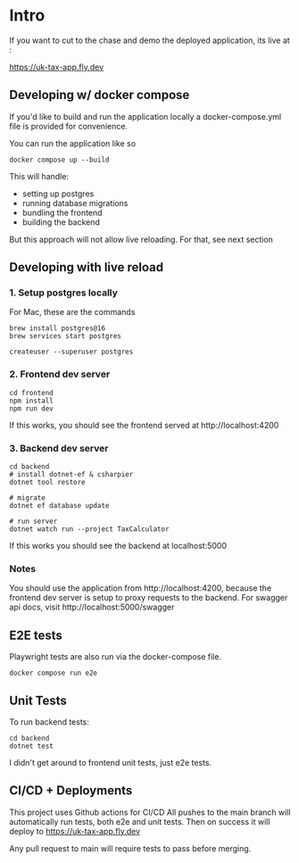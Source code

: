 # Intro

If you want to cut to the chase and demo the deployed application, its live at :


https://uk-tax-app.fly.dev

## Developing w/ docker compose


If you'd like to build and run the application locally a docker-compose.yml file is provided for convenience.

You can run the application like so
```
docker compose up --build
```

This will handle:
- setting up postgres
- running database migrations
- bundling the frontend
- building the backend

But this approach will not allow live reloading.
For that, see next section

## Developing with live reload

### 1. Setup postgres locally 

For Mac, these are the commands 
```
brew install postgres@16
brew services start postgres

createuser --superuser postgres
```

### 2. Frontend dev server
```
cd frontend
npm install
npm run dev
```

If this works, you should see the frontend served at http://localhost:4200

### 3. Backend dev server
```
cd backend
# install dotnet-ef & csharpier
dotnet tool restore 

# migrate
dotnet ef database update 

# run server
dotnet watch run --project TaxCalculator
```

If this works you should see the backend at localhost:5000


### Notes
You should use the application from http://localhost:4200, because the frontend dev server is setup to proxy requests to the backend.
For swagger api docs, visit http://localhost:5000/swagger

## E2E tests

Playwright tests are also run via the docker-compose file.

```
docker compose run e2e
```

## Unit Tests
To run backend tests:
```
cd backend
dotnet test
```

I didn't get around to frontend unit tests, just e2e tests.


## CI/CD + Deployments
This project uses Github actions for CI/CD
All pushes to the main branch will automatically run tests, both e2e and unit tests. Then on success it will deploy to https://uk-tax-app.fly.dev

Any pull request to main will require tests to pass before merging.
